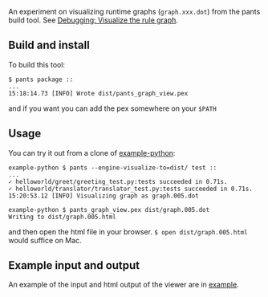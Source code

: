 
An experiment on visualizing runtime graphs (`graph.xxx.dot`) from the pants build tool. See [Debugging: Visualize the rule graph](https://www.pantsbuild.org/docs/rules-api-tips#debugging-visualize-the-rule-graph).

## Build and install

To build this tool:
```shell
$ pants package ::
...
15:18:14.73 [INFO] Wrote dist/pants_graph_view.pex
```
and if you want you can add the pex somewhere on your `$PATH`

## Usage

You can try it out from a clone of [example-python](https://github.com/pantsbuild/example-python):
```text
example-python $ pants --engine-visualize-to=dist/ test ::
...
✓ helloworld/greet/greeting_test.py:tests succeeded in 0.71s.
✓ helloworld/translator/translator_test.py:tests succeeded in 0.71s.
15:20:53.12 [INFO] Visualizing graph as graph.005.dot

example-python $ pants_graph_view.pex dist/graph.005.dot
Writing to dist/graph.005.html
```
and then open the html file in your browser. `$ open dist/graph.005.html` would suffice on Mac.

## Example input and output

An example of the input and html output of the viewer are in [example](example/).